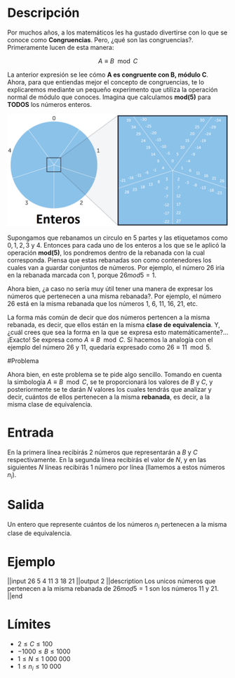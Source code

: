 # Descripción

Por muchos años, a los matemáticos les ha gustado divertirse con lo que se conoce como **Congruencias**. Pero, ¿qué son las congruencias?. Primeramente lucen de esta manera:

$$A \equiv B \mod C$$

La anterior expresión se lee cómo **A es congruente con B, módulo C**. Ahora, para que entiendas mejor el concepto de congruencias, te lo explicaremos mediante un pequeño experimento que utiliza la operación normal de módulo que conoces. Imagina que calculamos **mod(5)** para **TODOS** los números enteros.

![congruences](congruences.png)

Supongamos que rebanamos un circulo en 5 partes y las etiquetamos como $0,1,2,3$ y $4$. Entonces para cada uno de los enteros a los que se le aplicó la operación **mod(5)**, los pondremos dentro de la rebanada con la cual corresponda. Piensa que estas rebanadas son como contenedores los cuales van a guardar conjuntos de números. Por ejemplo, el número 26 iría en la rebanada marcada con 1, porque $26 mod 5=1$.

Ahora bien, ¿a caso no sería muy útil tener una manera de expresar los números que pertenecen a una misma rebanada?. Por ejemplo, el número 26 está en la misma rebanada que los números 1, 6, 11, 16, 21, etc.

La forma más común de decir que dos números pertencen a la misma rebanada, es decir, que ellos están en la misma **clase de equivalencia**. Y, ¿cuál crees que sea la forma en la que se expresa esto matemáticamente?... ¡Exacto! Se expresa como $A \equiv B \mod C$. Si hacemos la analogía con el ejemplo del número 26 y 11, quedaría expresado como $26 \equiv 11 \mod 5$.

#Problema

Ahora bien, en este problema se te pide algo sencillo. Tomando en cuenta la simbología $A \equiv B \mod C$, se te proporcionará los valores de $B$ y $C$, y posteriormente se te darán $N$ valores los cuales tendrás que analizar y decir, cuántos de ellos pertenecen a la misma **rebanada**, es decir, a la misma clase de equivalencia.

# Entrada

En la primera línea recibirás 2 números que representarán a $B$ y $C$ respectivamente. En la segunda línea recibirás el valor de $N$, y en las siguientes $N$ líneas recibirás 1 número por línea (llamemos a estos números $n_i$). 

# Salida
Un entero que represente cuántos de los números $n_i$ pertenecen a la misma clase de equivalencia.

# Ejemplo

||input
26 5
4
11
3
18
21
||output
2
||description
Los unicos números que pertenecen a la misma rebanada de $26 mod 5=1$ son los números 11 y 21.
||end

# Límites
* $2 \leq C \leq 100$
* $-1000 \leq B \leq 1000$
* $1 \leq N \leq 1$  $000$  $000$
* $1 \leq n_i \leq 10$  $000$

